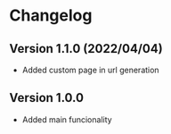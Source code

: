 # Changelog

## Version 1.1.0 (2022/04/04)

- Added custom page in url generation

## Version 1.0.0

- Added main funcionality
